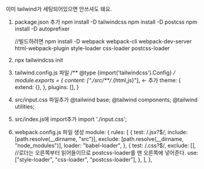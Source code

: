 이미 tailwind가 세팅되어있으면 안쓰셔도 돼요.

1. package.json 추가
    npm install -D tailwindcss
    npm install -D postcss
    npm install -D autoprefixer


    //빌드하려면
    npm install -D webpack webpack-cli webpack-dev-server html-webpack-plugin style-loader css-loader postcss-loader


2. npx tailwindcss init


2. tailwind.config.js 파일
    /** @type {import('tailwindcss').Config} */
    module.exports = {
      content: ["./src/**/*.{html,js}"],  <- 추가
      theme: {
        extend: {},
      },
      plugins: [],
    }


3. src/input.css 파일추가
    @tailwind base;
    @tailwind components;
    @tailwind utilities;


4. src/index.js에 import추가
  import './input.css'; 

5. webpack.config.js 파일 생성
    module: {
      rules: [
        {
          test: /.jsx?$/,
          include: [path.resolve(__dirname, "src")],
          exclude: [path.resolve(__dirname, "node_modules")],
          loader: "babel-loader",
        },
        {
          test: /.css?$/,
          exclude: [],
          //로더는 오른쪽부터 읽어들이므로 postcss-loader를 맨 오른쪽에 넣어준다.
          use: ["style-loader", "css-loader", "postcss-loader"],
        },
      ],
    },